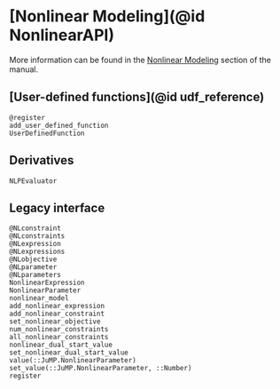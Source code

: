 # [Nonlinear Modeling](@id NonlinearAPI)

More information can be found in the [Nonlinear Modeling](@ref) section of the
manual.

## [User-defined functions](@id udf_reference)

```@docs
@register
add_user_defined_function
UserDefinedFunction
```

## Derivatives

```@docs
NLPEvaluator
```

## Legacy interface

```@docs
@NLconstraint
@NLconstraints
@NLexpression
@NLexpressions
@NLobjective
@NLparameter
@NLparameters
NonlinearExpression
NonlinearParameter
nonlinear_model
add_nonlinear_expression
add_nonlinear_constraint
set_nonlinear_objective
num_nonlinear_constraints
all_nonlinear_constraints
nonlinear_dual_start_value
set_nonlinear_dual_start_value
value(::JuMP.NonlinearParameter)
set_value(::JuMP.NonlinearParameter, ::Number)
register
```
